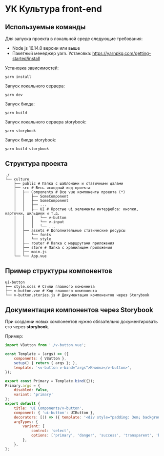 # УК Культура front-end

## Используемые команды

Для запуска проекта в локальной среде следующие требования:

* Node js 16.14.0 версии или выше
* Пакетный менеджер yarn. Установка: https://yarnpkg.com/getting-started/install

Установка зависимостей:
```
yarn install
```

Запуск локального сервера:
```
yarn dev
```

Запуск билда:
```
yarn build
```

Запуск локального сервера storybook:
```
yarn storybook
```

Запуск билда storybook:
```
yarn build-storybook
```

## Структура проекта

```
./
└── culture
    ├── public # Папка с шаблонами и статичными фалами
    ├── src # Весь исходный код проекта
    │   ├── Components # Все vue компоненты проекта (*)
    │   │   ├── SomeComponent
    │   │   ├── SomeComponent
    │   │   ├── ...
    │   │   ├── UI # Простые ui эелементы интерфейса: кнопки, карточки, шильдики и т.д.
    │   │   │   └── v-button
    │   │   │   └── v-input
    │   │   │   └── ...
    │   ├── assets # Дополнительные статические ресурсы
    │   │   └── fonts
    │   │   └── style
    │   ├── router # Папка с маршрутами приложения
    │   ├── store # Папка с хранилищем приложения
    │   ├── main.js
    └── └── App.vue
```

## Пример структуры компонентов

```
ui-button
├── style.scss # Стили главного комонента 
├── v-button.vue # Код главного компонента
└── v-button.stories.js # Документация компонентов через Storybook
```

## Документация компонентов через Storybook

При создании новых компонентов нужно обязательно документировать его через **storybook**.

Пример:

```js
import VButton from './v-button.vue';

const Template = (args) => ({
    components: { VButton },
    setup() { return { args }; },
    template: '<v-button v-bind="args">Кнопка</v-button>',
});

export const Primary = Template.bind({});
Primary.args = {
    disabled: false,
    variant: 'primary'
};
export default {
    title: 'UI Components/v-button',
    component: { 'ui-button': UIButton },
    decorators: [() => ({ template: '<div style="padding: 3em; background: #F2F4F5;"><story/></div>' })],
    argTypes: {
        variant: {
            control: 'select',
            options: ['primary', 'danger', 'success', 'transparent', 'bordered', 'gray', 'link']
        },
    },
};
```

